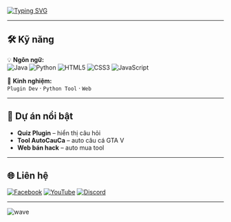 
<!-- Typing animation -->
[![Typing SVG](https://readme-typing-svg.demolab.com?font=Fira+Code&duration=2500&pause=1000&color=00F5FF&multiline=true&width=650&height=100&lines=👋+Xin+chào!+Mình+là+Nguyễn+Hoàng+Gia+Huy;💻+Lập+trình+Plugin%2C+Python+Tool%2C+Web;🎵+Yêu+nghe+nhạc+%26+sáng+tạo;🚀+Luôn+học+hỏi+%26+phát+triển)](https://git.io/typing-svg)

---

## 🛠 Kỹ năng
💡 **Ngôn ngữ:**  
![Java](https://img.shields.io/badge/Java-000000?style=for-the-badge&logo=openjdk&logoColor=00F5FF)
![Python](https://img.shields.io/badge/Python-000000?style=for-the-badge&logo=python&logoColor=00F5FF)
![HTML5](https://img.shields.io/badge/HTML5-000000?style=for-the-badge&logo=html5&logoColor=00F5FF)
![CSS3](https://img.shields.io/badge/CSS3-000000?style=for-the-badge&logo=css3&logoColor=00F5FF)
![JavaScript](https://img.shields.io/badge/JavaScript-000000?style=for-the-badge&logo=javascript&logoColor=00F5FF)

🔧 **Kinh nghiệm:**  
`Plugin Dev` · `Python Tool` · `Web`

---

## 📌 Dự án nổi bật
-  **Quiz Plugin** – hiển thị câu hỏi 
-  **Tool AutoCauCa** – auto câu cá GTA V  
-  **Web bán hack** – auto mua tool

---

## 🌐 Liên hệ
[![Facebook](https://img.shields.io/badge/Facebook-000000?style=for-the-badge&logo=facebook&logoColor=00F5FF)](https://www.facebook.com/NHGH2206)
[![YouTube](https://img.shields.io/badge/YouTube-000000?style=for-the-badge&logo=youtube&logoColor=00F5FF)](https://www.youtube.com/@nhism1172)
[![Discord](https://img.shields.io/badge/Discord-000000?style=for-the-badge&logo=discord&logoColor=00F5FF)](https://discord.com/users/782063343799894046)

---

<!-- Wave animation -->
![wave](https://capsule-render.vercel.app/api?type=waving&color=0:000000,100:00F5FF&height=120&section=footer)
